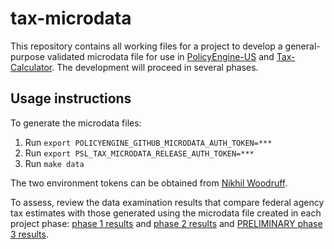 # tax-microdata

This repository contains all working files for a project to develop a
general-purpose validated microdata file for use in
[PolicyEngine-US](https://github.com/PolicyEngine/policyengine-us) and
[Tax-Calculator](https://github.com/PSLmodels/Tax-Calculator).  The
development will proceed in several phases.

## Usage instructions

To generate the microdata files:

1. Run `export POLICYENGINE_GITHUB_MICRODATA_AUTH_TOKEN=***`
2. Run `export PSL_TAX_MICRODATA_RELEASE_AUTH_TOKEN=***`
3. Run `make data`

The two environment tokens can be obtained from [Nikhil Woodruff](mailto:nikhil@policyengine.org).

To assess, review the data examination results that compare federal
agency tax estimates with those generated using the microdata file
created in each project phase: [phase 1
results](./tax_microdata_benchmarking/examination/results1.md) and
[phase 2
results](./tax_microdata_benchmarking/examination/results2.md) and
[PRELIMINARY phase 3
results](./tax_microdata_benchmarking/examination/results3.md).

